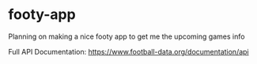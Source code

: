 # footy-app
Planning on making a nice footy app to get me the upcoming games info

Full API Documentation:
https://www.football-data.org/documentation/api


